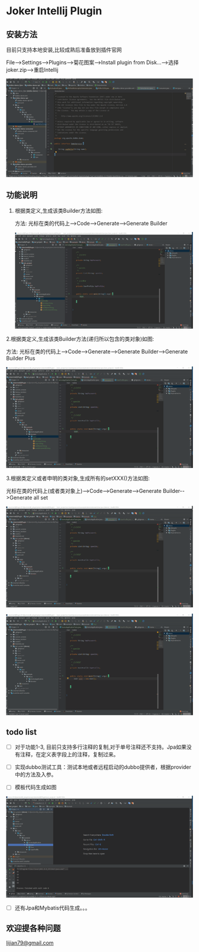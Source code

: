 # Joker Intellij Plugin

## 安装方法

目前只支持本地安装,比较成熟后准备放到插件官网

File-->Settings-->Plugins-->菊花图案-->Install plugin from Disk...-->选择joker.zip-->重启Intellij

![](./readme/install_plugin.gif)



## 功能说明

1. 根据类定义,生成该类Builder方法如图:

   方法: 光标在类的代码上-->Code-->Generate-->Generate Builder

   ![readme\genBuilder](./readme/genBuilder.gif)

2.根据类定义,生成该类Builder方法(递归所以包含的类对象)如图:

方法: 光标在类的代码上-->Code-->Generate-->Generate Builder-->Generate Builder Plus

![](./readme/genBuilderPlus.gif)



3.根据类定义或者申明的类对象,生成所有的setXXX()方法如图:

光标在类的代码上(或者类对象上)-->Code-->Generate-->Generate Builder-->Generate all set

![readme\genGeter1](./readme/genGeter1.gif)



![readme\genGeter2](./readme/genGeter2.gif)



## todo list

- [ ] 对于功能1-3, 目前只支持多行注释的复制,对于单号注释还不支持。Jpa如果没有注释，在定义表字段上的注释，复制过来。

- [ ] 实现dubbo测试工具：测试本地或者远程启动的dubbo提供者，根据provider中的方法及入参。

- [ ] 模板代码生成如图

![readme\todo_genCode](./readme/todo_genCode.gif)

      

- [ ] 还有Jpa和Mybatis代码生成。。。



## 欢迎提各种问题

lijian79@gmail.com














